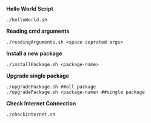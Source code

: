 **Hello World Script**
```
./helloWorld.sh
```
**Reading cmd arguments**
```
./readingArguments.sh <space seprated args>
```
**Install a new package**
```
./installPackage.sh <package-name>
```

**Upgrade single package**
```
./upgradePackage.sh ##all package
./upgradePackage.sh <package-name> ##single package

```

**Check Internet Connection**
```
./checkInternet.sh
```